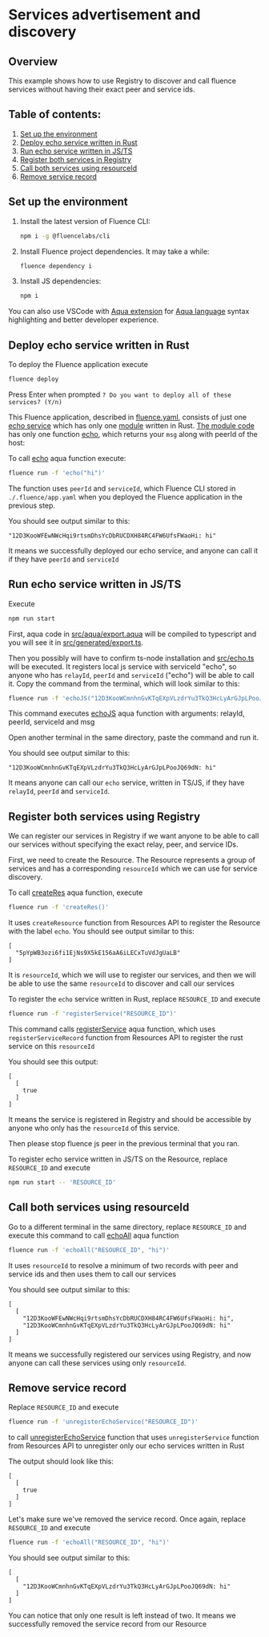 # Services advertisement and discovery

## Overview

This example shows how to use Registry to discover and call fluence services without having their exact peer and service ids.

## Table of contents:

1. [Set up the environment](#set-up-the-environment)
2. [Deploy echo service written in Rust](#deploy-echo-service-written-in-rust)
3. [Run echo service written in JS/TS](#run-echo-service-written-in-jsts)
4. [Register both services in Registry](#register-both-services-using-registry)
5. [Call both services using resourceId](#call-both-services-using-resourceid)
6. [Remove service record](#remove-service-record)

## Set up the environment

1. Install the latest version of Fluence CLI:
    ```sh
    npm i -g @fluencelabs/cli
    ```
2. Install Fluence project dependencies. It may take a while:
    ```sh
    fluence dependency i
    ```
3. Install JS dependencies:
    ```sh
    npm i
    ```
You can also use VSCode with [Aqua extension](https://marketplace.visualstudio.com/items?itemName=FluenceLabs.aqua) for [Aqua language](https://fluence.dev/docs/aqua-book/getting-started/) syntax highlighting and better developer experience.

## Deploy echo service written in Rust

To deploy the Fluence application execute 
```sh
fluence deploy
```
Press Enter when prompted `? Do you want to deploy all of these services? (Y/n)`

This Fluence application, described in [fluence.yaml](fluence.yaml), consists of just one [echo service](./echoService) which has only one [module](./echoService/modules/echoService/) written in Rust. [The module code](echoService/modules/echoService/src/main.rs) has only one function [echo](echoService/modules/echoService/src/main.rs#L9), which returns your `msg` along with peerId of the host:

To call [echo](src/aqua/main.aqua#L8) aqua function execute:
```sh
fluence run -f 'echo("hi")'
```
The function uses `peerId` and `serviceId`, which Fluence CLI stored in `./.fluence/app.yaml` when you deployed the Fluence application in the previous step.

You should see output similar to this:
```
"12D3KooWFEwNWcHqi9rtsmDhsYcDbRUCDXH84RC4FW6UfsFWaoHi: hi"
```

It means we successfully deployed our echo service, and anyone can call it if they have `peerId` and `serviceId`

## Run echo service written in JS/TS

Execute
```sh
npm run start
```

First, aqua code in [src/aqua/export.aqua](src/aqua/export.aqua) will be compiled to typescript and you will see it in [src/generated/export.ts](src/generated/export.ts).

Then you possibly will have to confirm ts-node installation and [src/echo.ts](src/echo.ts) will be executed. It registers local js service with serviceId "echo", so anyone who has `relayId`, `peerId` and `serviceId` ("echo") will be able to call it. Copy the command from the terminal, which will look similar to this: 
```sh
fluence run -f 'echoJS("12D3KooWCmnhnGvKTqEXpVLzdrYu3TkQ3HcLyArGJpLPooJQ69dN", "12D3KooWSD5PToNiLQwKDXsu8JSysCwUt8BVUJEqCHcDe7P5h45e", "echo", "hi")'
```
This command executes [echoJS](src/aqua/main.aqua#L16) aqua function with arguments: relayId, peerId, serviceId and msg

Open another terminal in the same directory, paste the command and run it.

You should see output similar to this:
```
"12D3KooWCmnhnGvKTqEXpVLzdrYu3TkQ3HcLyArGJpLPooJQ69dN: hi"
```

It means anyone can call our `echo` service, written in TS/JS, if they have `relayId`, `peerId` and `serviceId`.
## Register both services using Registry

We can register our services in Registry if we want anyone to be able to call our services without specifying the exact relay, peer, and service IDs.

First, we need to create the Resource. The Resource represents a group of services and has a corresponding `resourceId` which we can use for service discovery.

To call [createRes](src/aqua/main.aqua#L22) aqua function, execute
```sh
fluence run -f 'createRes()'
```
It uses `createResource` function from Resources API to register the Resource with the label `echo`.
You should see output similar to this:

```
[
  "5pYpWB3ozi6fi1EjNs9X5kE156aA6iLECxTuVdJgUaLB"
]
```

It is `resourceId`, which we will use to register our services, and then we will be able to use the same `resourceId` to discover and call our services

To register the `echo` service written in Rust, replace `RESOURCE_ID` and execute
```sh
fluence run -f 'registerService("RESOURCE_ID")'
```
This command calls [registerService](src/aqua/main.aqua#L26) aqua function, which uses `registerServiceRecord` function from Resources API to register the rust service on this `resourceId`

You should see this output:
```
[
  [
    true
  ]
]
```
It means the service is registered in Registry and should be accessible by anyone who only has the `resourceId` of this service.

Then please stop fluence js peer in the previous terminal that you ran.

To register echo service written in JS/TS on the Resource, replace `RESOURCE_ID` and execute
```sh
npm run start -- 'RESOURCE_ID'
```
## Call both services using resourceId
Go to a different terminal in the same directory, replace `RESOURCE_ID` and execute this command to call [echoAll](src/aqua/main.aqua#L33) aqua function
```sh
fluence run -f 'echoAll("RESOURCE_ID", "hi")'
```
It uses `resourceId` to resolve a minimum of two records with peer and service ids and then uses them to call our services

You should see output similar to this:
```
[
  [
    "12D3KooWFEwNWcHqi9rtsmDhsYcDbRUCDXH84RC4FW6UfsFWaoHi: hi",
    "12D3KooWCmnhnGvKTqEXpVLzdrYu3TkQ3HcLyArGJpLPooJQ69dN: hi"
  ]
]
```
It means we successfully registered our services using Registry, and now anyone can call these services using only `resourceId`.

## Remove service record
Replace `RESOURCE_ID` and execute
```sh
fluence run -f 'unregisterEchoService("RESOURCE_ID")'
```
to call [unregisterEchoService](src/aqua/main.aqua#L43) function that uses `unregisterService` function from Resources API to unregister only our echo services written in Rust

The output should look like this:
```
[
  [
    true
  ]
]
```
Let's make sure we've removed the service record. Once again, replace `RESOURCE_ID` and  execute
```sh
fluence run -f 'echoAll("RESOURCE_ID", "hi")'
```

You should see output similar to this:
```
[
  [
    "12D3KooWCmnhnGvKTqEXpVLzdrYu3TkQ3HcLyArGJpLPooJQ69dN: hi"
  ]
]
```
You can notice that only one result is left instead of two. It means we successfully removed the service record from our Resource
